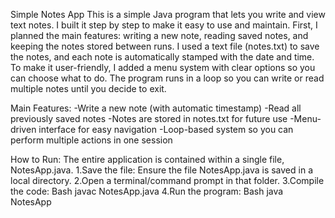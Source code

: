 Simple Notes App 
This is a simple Java program that lets you write and view text notes. I built it step by step to make it easy to use and maintain.
First, I planned the main features: writing a new note, reading saved notes, and keeping the notes stored between runs.
I used a text file (notes.txt) to save the notes, and each note is automatically stamped with the date and time. 
To make it user-friendly, I added a menu system with clear options so you can choose what to do.
The program runs in a loop so you can write or read multiple notes until you decide to exit.

Main Features:
-Write a new note (with automatic timestamp)
-Read all previously saved notes
-Notes are stored in notes.txt for future use
-Menu-driven interface for easy navigation
-Loop-based system so you can perform multiple actions in one session

How to Run:
The entire application is contained within a single file, NotesApp.java.
1.Save the file: Ensure the file NotesApp.java is saved in a local directory.
2.Open a terminal/command prompt in that folder.
3.Compile the code:
     Bash
     javac NotesApp.java
4.Run the program:
     Bash
     java NotesApp
